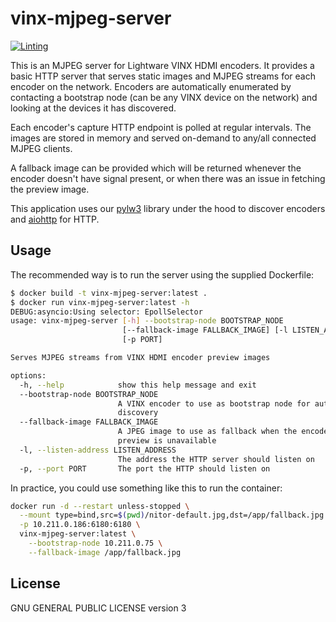 # vinx-mjpeg-server

[![Linting](https://github.com/NitorCreations/vinx-mjpeg-server/actions/workflows/ruff.yaml/badge.svg)](https://github.com/NitorCreations/vinx-mjpeg-server/actions/workflows/ruff.yaml)

This is an MJPEG server for Lightware VINX HDMI encoders. It provides a basic HTTP server that serves static images and 
MJPEG streams for each encoder on the network. Encoders are automatically enumerated by contacting a bootstrap node
(can be any VINX device on the network) and looking at the devices it has discovered.

Each encoder's capture HTTP endpoint is polled at regular intervals. The images are stored in memory and served 
on-demand to any/all connected MJPEG clients.

A fallback image can be provided which will be returned whenever the encoder doesn't have signal present, or when 
there was an issue in fetching the preview image.

This application uses our [pylw3](https://github.com/NitorCreations/pylw3) library under the hood to discover encoders 
and [aiohttp](https://github.com/aio-libs/aiohttp) for HTTP.

## Usage

The recommended way is to run the server using the supplied Dockerfile:

```bash
$ docker build -t vinx-mjpeg-server:latest .
$ docker run vinx-mjpeg-server:latest -h
DEBUG:asyncio:Using selector: EpollSelector
usage: vinx-mjpeg-server [-h] --bootstrap-node BOOTSTRAP_NODE
                         [--fallback-image FALLBACK_IMAGE] [-l LISTEN_ADDRESS]
                         [-p PORT]

Serves MJPEG streams from VINX HDMI encoder preview images

options:
  -h, --help            show this help message and exit
  --bootstrap-node BOOTSTRAP_NODE
                        A VINX encoder to use as bootstrap node for auto-
                        discovery
  --fallback-image FALLBACK_IMAGE
                        A JPEG image to use as fallback when the encoder
                        preview is unavailable
  -l, --listen-address LISTEN_ADDRESS
                        The address the HTTP server should listen on
  -p, --port PORT       The port the HTTP should listen on
```

In practice, you could use something like this to run the container:

```bash
docker run -d --restart unless-stopped \
  --mount type=bind,src=$(pwd)/nitor-default.jpg,dst=/app/fallback.jpg \
  -p 10.211.0.186:6180:6180 \
  vinx-mjpeg-server:latest \
    --bootstrap-node 10.211.0.75 \
    --fallback-image /app/fallback.jpg
```

## License

GNU GENERAL PUBLIC LICENSE version 3
